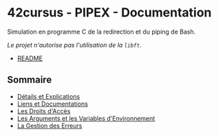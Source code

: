 <!--

	SUMMARY.md

	By: xbeheydt <xavier.beheydt@gmail.com>

	Created: 2022/02/17

-->
# 42cursus - PIPEX - Documentation

Simulation en programme C de la redirection et du piping de Bash.

_Le projet n'autorise pas l'utilisation de la `libft`._

- [README](../README.md)

## Sommaire

- [Détails et Explications](./DETAILS.md)
- [Liens et Documentations](./LINKS.md)
- [Les Droits d'Accès](./RIGHT_ACCESS.md)
- [Les Arguments et les Variables d'Environnement](./ARGUMENTS.md)
- [La Gestion des Erreurs](./ERRORS_HANDLERS.md)
